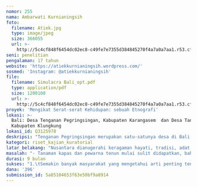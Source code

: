 ```yaml
---
nomor: 255
nama: Ambarwati Kurnianingsih
foto:
  filename: Atiek.jpg
  type: image/jpeg
  size: 366055
  url: >-
    http://5c4cf848f6454dc02ec8-c49fe7e7355d384845270f4a7a0a7aa1.r53.cf2.rackcdn.com/6076e4a5-4eb4-4ebb-a693-b548eadc7065/Atiek.jpg
seni: penelitian
pengalaman: 17 tahun
website: 'https://atiekkurnianingsih.wordpress.com/'
sosmed: 'Instagram: @atiekkurnianingsih'
file:
  filename: Simulacra Bali_opt.pdf
  type: application/pdf
  size: 1200108
  url: >-
    http://5c4cf848f6454dc02ec8-c49fe7e7355d384845270f4a7a0a7aa1.r53.cf2.rackcdn.com/d7061095-e28f-48c3-a76d-95836caf003a/Simulacra%20Bali_opt.pdf
proyek: 'Mengikat Serat-serat Kehidupan: sebuah Etnografi'
lokasi: >-
  Bali: Desa Tenganan Pegringsingan, Kabupaten Karangasem  dan Desa Tanglad,
  Kabupaten Klungkung
lokasi_id: Q3125978
deskripsi: "Tenganan Pegringsingan merupakan satu-satunya desa di Bali yang memiliki tenun ikat ganda, mendapatkan benang terbaiknya dari Nusa Penida. Tanglad adalah desa di Nusa Penida yang juga menghasilkan tenun ikat. Kedua desa ini masih menggunakan pewarna alam untuk tenun yang dihasilkan. Namun Tanglad sudah mulai menggunakan pewarna kimia karena tanaman pewarna sulit didapatkan bahkan tidak lagi tersedia. Berbeda dengan Tenganan Pegrigsingan yang memiliki sistem tradisi untuk menjaga dan menggunakan kain tenun alaminya.\r\n\r\nRiset etnografi di dua desa tersebut ditujukan untuk mengumpulkan data dan informasi mengenai material tenun ikat (bahan, ketersediaan dan sebaran), motif dan makna/nilai-nilai kehidupan yang ada di dalamnya, penggunaan tenun, serta kehidupan sosial budaya para penenun. Komparasi atas dua desa akan dilakukan untuk mengetahui sistem pelestarian tenun ikat dari generasi ke generasi. Hasil riset akan diolah dan dikemas menjadi buku etnofotografi serta video penenun Tenganan Pegringsingan dan Tanglad.\r\n\r\nUntuk mendapatkan masukan dari masyarakat Tenganan Pegringsingan dan Tanglad, juga para pecinta tenun, draft buku dan video akan disosialisasikan melalui diskusi. Hasil diskusi diharapkan bisa memberikan rekomendasi dalam upaya pelestarian tenun ikat. Pada saat bersamaan juga akan dilakukan pameran karya dan pementasan legenda tenun Bali bersama seniman Bali, ditujukan untuk menumbuhkan kecintaan masyarakat terhadap tenun ikat.\r\n"
kategori: riset_kajian_kuratorial
latar_belakang: "Nusantara dianugerahi keragaman hayati, tradisi, adat, budaya berlimpah, hingga menginti menjadi peradaban hidup yang holistik, unik, dan otentik sebagai tatanan kesantunan hidup.Tatanan kesantunan hidup tersebut salah satunya diterjemahkan melalui karya cipta tenun ikat oleh para perempuan adat. Melalui pemintalan benang, pewarnaan, dan proses penenunan, para perempuan dilatih untuk memperhalus rasa dan menjalankan laku spiritual bagi diri dan lingkungannya. Juga, melalui tenun ikat alami yang dihasilkan, para perempuan telah melestarikan keanekaragaman hayati, serta mengajarkan nilai dan filosofi kehidupan melalui aneka motif dari generasi ke generasi. \r\n\r\nNamun fakta tersebut belum dipahami masyarakat luas, sehingga tidak memposisikan perempuan penenun dan karya ciptanya secara tepat. Hak intelektual komunitas dan para penenun belum dilindungi, demikian juga dengan sumber daya genetik atas keanekaragaman hayati material tenun. Ditambah lagi saat ini tenun harus bersaing dengan kain printing produk industri berbasis teknologi dan kapital.  \r\n\r\nPadahal, tenun ikat merupakan intisari karya dan kehidupan Nusantara. Desa Tenganan Pegringsingan dan Tanglad di Bali hanya merupakan bagian dari kekayaan tenun Nusantara dan kehidupan di dalamnya. Hasil riset tenun ikat dua desa ini diharapkan mampu memberikan informasi kepada masyarakat luas untuk bisa memahami dan menghargai para penenun dan karya ciptanya, juga memberikan rekomendasi atas pelestarian sumber daya genetik material tenun.\r\n"
masalah: "- Tanaman kapas dan pewarna tenun mulai sulit didapatkan, bahkan beberapa di antaranya sudah tidak bisa ditemukan. Hal ini menjadi salah satu alasan bagi para penenun untuk menggunakan benang pabrik dan pewarna kimia yang berpengaruh pada kesehatan para penenun dan kualitas lingkungan.\r\n- Jumlah penenun di Desa Tanglah semakin berkurang karena tidak memiliki sistem tradisi untuk menjaga dan menggunakan tenun. Sistem tradisi yang dimiliki Desa Tenganan Pegringsingan diharapkan dapat memberikan inspirasi bagi Desa Tanglad, juga bagi desa-desa lain di Nusantara.\r\n- Semakin banyaknya kain printing motif tenun pabrikan dengan harga ekonomis menjadi pilihan bagi masyarakat, dibanding tenun ikat asli. Hal ini menyebabkan para perempuan penenun tidak bisa menjadikan tenun sebagai sumber pendapatannya.\r\n- Masyarakat luas belum memposisikan dan menghargai para perempuan penenun dan karya ciptanya secara tepat. Hal ini dikarenakan informasi mengenai tenun dan nilai-nilai kehidupan di dalamnya, juga peran penting para perempuan penenun di kalangan masyarakat umum masih sedikit dan tidak tersebar secara luas\r\n"
durasi: 9 bulan
sukses: "1.\tSemakin banyak masyarakat yang mengetahui arti penting tenun dan peran penting para perempuan penenun melalui:\r\n        -\tBuku etnofotografi penenun Desa Tenganan Pegringsingan dan Tanglad\r\n        -\tVideo etnografi penenun Desa Tenganan Pegringsingan dan Tanglad\r\n        -\tPameran tenun ikat dan pementasan mitos/legenda tenun ikat Bali\r\n2.\tAdanya rekomendasi sistem pelestarian tenun ikat melalui kegiatan diskusi yang ditujukan sebagai bagian kampanye perlindungan sumber daya genetik dan hak intelektual properti "
dana: '396'
submission_id: 5a85104653f63e50bf9a8914
---
```

